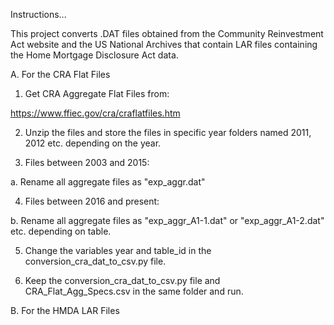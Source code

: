 Instructions...

This project converts .DAT files obtained from the Community Reinvestment Act website and the US National Archives that contain LAR files containing the Home Mortgage Disclosure Act data. 

A. For the CRA Flat Files


1. Get CRA Aggregate Flat Files from:

https://www.ffiec.gov/cra/craflatfiles.htm

2. Unzip the files and store the files in specific year folders named 2011, 2012 etc. depending on the year.

3. Files between 2003 and 2015:

a. Rename all aggregate files as "exp_aggr.dat"

4. Files between 2016 and present:

b. Rename all aggregate files as "exp_aggr_A1-1.dat" or "exp_aggr_A1-2.dat" etc. depending on table. 

5. Change the variables year and table_id in the conversion_cra_dat_to_csv.py file. 

6. Keep the conversion_cra_dat_to_csv.py file and CRA_Flat_Agg_Specs.csv in the same folder and run. 


B. For the HMDA LAR Files